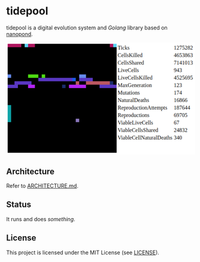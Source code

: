 # tidepool

tidepool is a digital evolution system and *Golang* library based on [nanopond][np].

![](https://github.com/jcrd/tidepool/blob/assets/web_screenshot.png)

[np]: https://github.com/adamierymenko/nanopond

## Architecture

Refer to [ARCHITECTURE.md](ARCHITECTURE.md).

## Status

It runs and does *something*.

## License

This project is licensed under the MIT License (see [LICENSE](LICENSE)).
